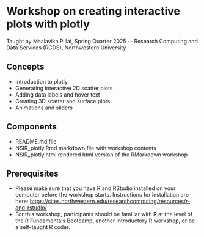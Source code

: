 # Workshop on creating interactive plots with plotly
Taught by Maalavika Pillai, Spring Quarter 2025 -- Research Computing and Data Services (RCDS), Northwestern University

## Concepts
* Introduction to plotly
* Generating interactive 2D scatter plots
* Adding data labels and hover text
* Creating 3D scatter and surface plots
* Animations and sliders

## Components
* README.md file
* NSIR_plotly.Rmd markdown file with workshop contents
* NSIR_plotly.html rendered html version of the RMarkdown workshop

## Prerequisites
* Please make sure that you have R and RStudio installed on your computer before the workshop starts. Instructions for installation are here: https://sites.northwestern.edu/researchcomputing/resources/r-and-rstudio/
* For this workshop, participants should be familiar with R at the level of the R Fundamentals Bootcamp, another introductory R workshop, or be a self-taught R coder.

